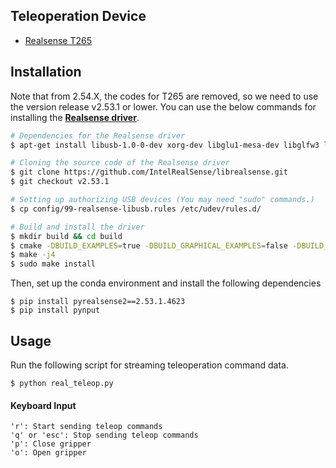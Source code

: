 ## Teleoperation Device
- [Realsense T265](https://www.intelrealsense.com/visual-inertial-tracking-case-study/)

## Installation
Note that from 2.54.X, the codes for T265 are removed, so we need to use the version release v2.53.1 or lower. You can use the below commands for installing the [**Realsense driver**](https://github.com/IntelRealSense/librealsense).
```bash
# Dependencies for the Realsense driver
$ apt-get install libusb-1.0-0-dev xorg-dev libglu1-mesa-dev libglfw3 libglfw3-dev

# Cloning the source code of the Realsense driver
$ git clone https://github.com/IntelRealSense/librealsense.git
$ git checkout v2.53.1

# Setting up authorizing USB devices (You may need "sudo" commands.) 
$ cp config/99-realsense-libusb.rules /etc/udev/rules.d/

# Build and install the driver
$ mkdir build && cd build
$ cmake -DBUILD_EXAMPLES=true -DBUILD_GRAPHICAL_EXAMPLES=false -DBUILD_PYTHON_BINDINGS=true -DPYTHON_EXECUTABLE=FILEPATH_TO_PYTHON ../
$ make -j4
$ sudo make install
```

Then, set up the conda environment and install the following dependencies
```
$ pip install pyrealsense2==2.53.1.4623
$ pip install pynput
```

## Usage
Run the following script for streaming teleoperation command data.
```
$ python real_teleop.py
```
#### Keyboard Input
```
'r': Start sending teleop commands
'q' or 'esc': Stop sending teleop commands
'p': Close gripper
'o': Open gripper
```
